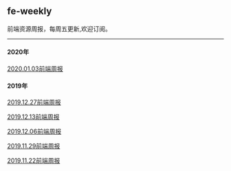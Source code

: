 ## fe-weekly

前端资源周报，每周五更新,欢迎订阅。

<hr>

<h4>2020年</h4>

[2020.01.03前端周报](https://github.com/houyaowei/fe-weekly/issues/6)



<h4>2019年</h4>

[2019.12.27前端周报](https://github.com/houyaowei/fe-weekly/issues/5)

[2019.12.13前端周报](https://github.com/houyaowei/fe-weekly/issues/4)

[2019.12.06前端周报](https://github.com/houyaowei/fe-weekly/issues/3)

[2019.11.29前端周报](https://github.com/houyaowei/fe-weekly/issues/2)

[2019.11.22前端周报](https://github.com/houyaowei/fe-weekly/issues/1)










